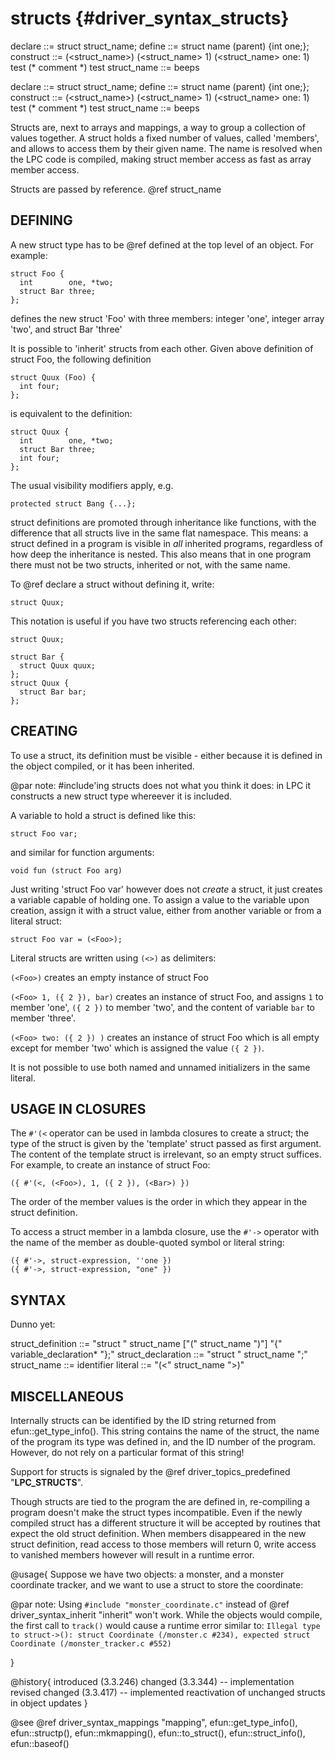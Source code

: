 structs {#driver_syntax_structs}
================================
declare     ::= struct struct_name;
define      ::= struct name (parent) {int one;};
construct   ::= (<struct_name>)
              (<struct_name> 1)
              (<struct_name> one: 1)
              test (* comment *) test
struct_name ::= beeps

declare     ::= struct struct_name;
define      ::= struct name (parent) {int one;};
construct   ::= (<struct_name>)
              (<struct_name> 1)
              (<struct_name> one: 1)
              test (* comment *) test
struct_name ::= beeps

Structs are, next to arrays and mappings, a way to group a collection of values together. A struct holds a fixed number of values, called 'members', and allows to access them by their given name. The name is resolved when the LPC code is compiled, making struct member access as fast as array member access.

Structs are passed by reference. @ref struct_name

## DEFINING #

A new struct type has to be @ref defined at the top level of an object. For example:

~~~{.c}
struct Foo {
  int        one, *two;
  struct Bar three;
};

~~~
defines the new struct 'Foo' with three members: integer 'one', integer array 'two', and struct Bar 'three'

It is possible to 'inherit' structs from each other. Given above definition of struct Foo, the following definition

~~~{.c}
struct Quux (Foo) {
  int four;
};

~~~
is equivalent to the definition:

~~~{.c}
struct Quux {
  int        one, *two;
  struct Bar three;
  int four;
};

~~~
The usual visibility modifiers apply, e.g.

~~~{.c}
protected struct Bang {...};

~~~
struct definitions are promoted through inheritance like functions, with the difference that all structs live in the same flat namespace. This means: a struct defined in a program is visible in _all_ inherited programs, regardless of how deep the inheritance is nested. This also means that in one program there must not be two structs, inherited or not, with the same name.

To @ref declare a struct without defining it, write:

~~~{.c}
struct Quux;

~~~
This notation is useful if you have two structs referencing each other:

~~~{.c}
struct Quux;

struct Bar {
  struct Quux quux;
};
struct Quux {
  struct Bar bar;
};

~~~

## CREATING #

To use a struct, its definition must be visible - either because it is defined in the object compiled, or it has been inherited.

@par note: #include'ing structs does not what you think it does: in LPC it constructs a new struct type whereever it is included.

A variable to hold a struct is defined like this:

~~~{.c}
struct Foo var;

~~~
and similar for function arguments:

~~~{.c}
void fun (struct Foo arg)

~~~
Just writing 'struct Foo var' however does not _create_ a struct, it just creates a variable capable of holding one. To assign a value to the variable upon creation, assign it with a struct value, either from another variable or from a literal struct:

~~~{.c}
struct Foo var = (<Foo>);

~~~
Literal structs are written using `(<>)` as delimiters:

`(<Foo>)`
creates an empty instance of struct Foo

`(<Foo> 1, ({ 2 }), bar)`
creates an instance of struct Foo, and assigns `1` to member 'one', `({ 2 })` to member 'two', and the content of variable `bar` to member 'three'.

`(<Foo> two: ({ 2 }) )`
creates an instance of struct Foo which is all empty except for member 'two' which is assigned the value `({ 2 })`.

It is not possible to use both named and unnamed initializers in the same literal.

## USAGE IN CLOSURES #

The `#'(<` operator can be used in lambda closures to create a struct; the type of the struct is given by the 'template' struct passed as first argument. The content of the template struct is irrelevant, so an empty struct suffices. For example, to create an instance of struct Foo:

~~~{.c}
({ #'(<, (<Foo>), 1, ({ 2 }), (<Bar>) })

~~~
The order of the member values is the order in which they appear in the struct definition.

To access a struct member in a lambda closure, use the `#'->` operator with the name of the member as double-quoted symbol or literal string:

~~~{.c}
({ #'->, struct-expression, ''one })
({ #'->, struct-expression, "one" })

~~~

## SYNTAX #

Dunno yet:

struct_definition  ::= "struct " struct_name ["(" struct_name ")"]
                      "{" variable_declaration* "};"
struct_declaration ::= "struct " struct_name ";"
struct_name        ::= identifier
literal            ::= "(<" struct_name ">)"

## MISCELLANEOUS #

Internally structs can be identified by the ID string returned from efun::get_type_info(). This string contains the name of the struct, the name of the program its type was defined in, and the ID number of the program. However, do not rely on a particular format of this string!

Support for structs is signaled by the @ref driver_topics_predefined "__LPC_STRUCTS__".

Though structs are tied to the program the are defined in, re-compiling a program doesn't make the struct types incompatible. Even if the newly compiled struct has a different structure it will be accepted by routines that expect the old struct definition. When members disappeared in the new struct definition, read access to those members will return 0, write access to vanished members however will result in a runtime error.

@usage{
Suppose we have two objects: a monster, and a monster coordinate tracker, and we want to use a struct to store the coordinate:

@par note: Using `#include "monster_coordinate.c"` instead of @ref driver_syntax_inherit "inherit" won't work. While the objects would compile, the first call to `track()` would cause a runtime error similar to: `Illegal type to struct->(): struct Coordinate (/monster.c #234), expected struct Coordinate (/monster_tracker.c #552)`

}

@history{
introduced (3.3.246)
changed (3.3.344) -- implementation revised
changed (3.3.417) -- implemented reactivation of unchanged structs in object updates
}

@see @ref driver_syntax_mappings "mapping", efun::get_type_info(), efun::structp(), efun::mkmapping(), efun::to_struct(), efun::struct_info(), efun::baseof()
